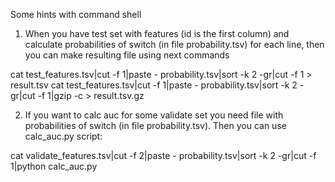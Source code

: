 Some hints with command shell

1. When you have test set with features (id is the first column) and calculate probabilities of switch (in file probability.tsv)
for each line, then you can make resulting file using next commands

cat test_features.tsv|cut -f 1|paste - probability.tsv|sort -k 2 -gr|cut -f 1 > result.tsv
cat test_features.tsv|cut -f 1|paste - probability.tsv|sort -k 2 -gr|cut -f 1|gzip -c > result.tsv.gz

2. If you want to calc auc for some validate set you need file with probabilities of switch (in file probability.tsv).
Then you can use calc_auc.py script:

cat validate_features.tsv|cut -f 2|paste - probability.tsv|sort -k 2 -gr|cut -f 1|python calc_auc.py